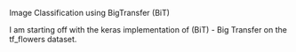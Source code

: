 Image Classification using BigTransfer (BiT)

I am starting off with the keras implementation of (BiT) - Big Transfer on the tf_flowers dataset.  
